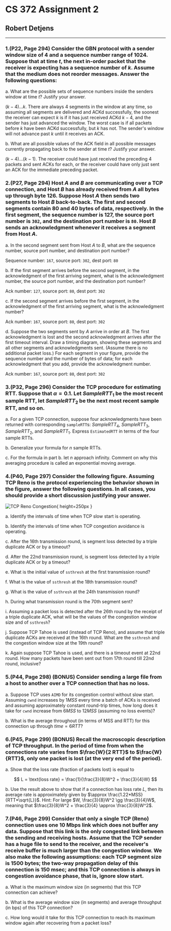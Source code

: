 # CS 372 Assignment 2

## Robert Detjens

---

### 1.(P22, Page 294) Consider the GBN protocol with a sender window size of $4$ and a sequence number range of $1024$. Suppose that at time $t$, the next in-order packet that the receiver is expecting has a sequence number of $k$. Assume that the medium does not reorder messages. Answer the following questions:

a. What are the possible sets of sequence numbers inside the senders window at time $t$? Justify your answer.

   $(k-4) \ldots k$. There are always 4 segments in the window at any time, so assuming all segments are delivered and ACKd successfully, the soonest the receiver can expect $k$ is if it has just received ACKd $k-4$, and the sender has just advanced the window. The worst case is if all packets before $k$ have been ACKd successfully, but $k$ has not. The sender's window will not advance past $k$ until it receives an ACK.

b. What are all possible values of the ACK field in all possible messages currently propagating back to the sender at time $t$? Justify your answer.

   $(k-4) \ldots (k-1)$. The receiver could have just received the preceding 4 packets and sent ACKs for each, or the receiver could have only just sent an ACK for the immediate preceding packet.

### 2.(P27, Page 294) Host $A$ and $B$ are communicating over a TCP connection, and Host $B$ has already received from $A$ all bytes up through byte $126$. Suppose Host $A$ then sends two segments to Host $B$ back-to-back. The first and second segments contain $80$ and $40$ bytes of data, respectively. In the first segment, the sequence number is $127$, the source port number is `302`, and the destination port number is `80`. Host $B$ sends an acknowledgment whenever it receives a segment from Host $A$.

a. In the second segment sent from Host $A$ to $B$, what are the sequence number, source port number, and destination port number?

   Sequence number: `167`, source port: `302`, dest port: `80`

b. If the first segment arrives before the second segment, in the acknowledgment of the first arriving segment, what is the acknowledgment number, the source port number, and the destination port number?

   Ack number: `127`, source port: `80`, dest port: `302`

c. If the second segment arrives before the first segment, in the acknowledgment of the first arriving segment, what is the acknowledgment number?

   Ack number: `167`, source port: `80`, dest port: `302`

d. Suppose the two segments sent by $A$ arrive in order at $B$. The first acknowledgment is lost and the second acknowledgment arrives after the first timeout interval. Draw a timing diagram, showing these segments and all other segments and acknowledgments sent. (Assume there is no additional packet loss.) For each segment in your figure, provide the sequence number and the number of bytes of data; for each acknowledgment that you add, provide the acknowledgment number.

   Ack number: `167`, source port: `80`, dest port: `302`

### 3.(P32, Page 296) Consider the TCP procedure for estimating RTT. Suppose that $\alpha = 0.1$.  Let $SampleRTT_1$ be the most recent sample RTT, let $SampleRTT_2$ be the next most recent sample RTT, and so on.

a. For a given TCP connection, suppose four acknowledgments have been returned with corresponding `sampleRTT`s: $SampleRTT_4$, $SampleRTT_3$, $SampleRTT_2$, and $SampleRTT_1$. Express `EstimatedRTT` in terms of the four sample RTTs.



b. Generalize your formula for $n$ sample RTTs.



c. For the formula in part b. let $n$ approach infinity. Comment on why this averaging procedure is called an exponential moving average.



### 4.(P40, Page 297) Consider the following figure. Assuming TCP Reno is the protocol experiencing the behavior shown in the figure, answer the following questions. In all cases, you should provide a short discussion justifying your answer.

![TCP Reno Congestion](https://i.imgur.com/RyQ98at.png){ height=250px }

a. Identify the intervals of time when TCP slow start is operating.



b. Identify the intervals of time when TCP congestion avoidance is operating.



c. After the 16th transmission round, is segment loss detected by a triple duplicate ACK or by a timeout?



d. After the 22nd transmission round, is segment loss detected by a triple duplicate ACK or by a timeout?



e. What is the initial value of `ssthresh` at the first transmission round?



f. What is the value of `ssthresh` at the 18th transmission round?



g. What is the value of `ssthresh` at the 24th transmission round?



h. During what transmission round is the 70th segment sent?



i. Assuming a packet loss is detected after the 26th round by the receipt of a triple duplicate ACK, what will be the values of the congestion window size and of `ssthresh`?



j. Suppose TCP Tahoe is used (instead of TCP Reno), and assume that triple duplicate ACKs are received at the 16th round. What are the `ssthresh` and the congestion window size at the 19th round?



k. Again suppose TCP Tahoe is used, and there is a timeout event at 22nd round. How many packets have been sent out from 17th round till 22nd round, inclusive?



### 5.(P44, Page 298) (BONUS) Consider sending a large file from a host to another over a TCP connection that has no loss.

a. Suppose TCP uses `AIMD` for its congestion control without slow start. Assuming `cwnd` increases by $1 MSS$ every time a batch of ACKs is received and assuming approximately constant round-trip times, how long does it take for `cwnd` increase from $6 MSS$ to $12 MSS$ (assuming no loss events)?



b. What is the average throughout (in terms of MSS and RTT) for this connection up through $time=6 RTT$?



### 6.(P45, Page 299) (BONUS) Recall the macroscopic description of TCP throughput. In the period of time from when the connections rate varies from $\frac{W}{2 RTT}$ to $\frac{W}{RTT}$, only one packet is lost (at the very end of the period).

a. Show that the loss rate (fraction of packets lost) is equal to

$$ L = \text{loss rate} = \frac{1}{\frac{3}{8}W^2 + \frac{3}{4}W} $$

b. Use the result above to show that if a connection has loss rate $L$, then its average rate is approximately given by $\approx \frac{1.22*MSS}{RTT*\sqrt{L}}$. Hint: For large $W, \frac{3}{8}W^2 \gg \frac{3}{4}W$, meaning that $\frac{3}{8}W^2 + \frac{3}{4} \approx \frac{3}{8}W^2$.

### 7.(P46, Page 299) Consider that only a single TCP (Reno) connection uses one $10$ Mbps link which does not buffer any data. Suppose that this link is the only congested link between the sending and receiving hosts. Assume that the TCP sender has a huge file to send to the receiver, and the receiver's receive buffer is much larger than the congestion window. We also make the following assumptions: each TCP segment size is $1500$ bytes; the two-way propagation delay of this connection is $150$ msec; and this TCP connection is always in congestion avoidance phase, that is, ignore slow start.

a. What is the maximum window size (in segments) that this TCP connection can achieve?



b. What is the average window size (in segments) and average throughput (in bps) of this TCP connection?



c. How long would it take for this TCP connection to reach its maximum window again after recovering from a packet loss?
